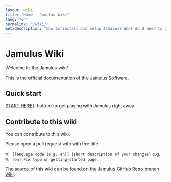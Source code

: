 ```yaml
---
layout: wiki
title: "Home - Jamulus Wiki"
lang: "en"
permalink: "/wiki/"
metadescription: "How to install and setup Jamulus? What do I need to get a Jamulus Server up and running? Look here at the official Wiki."
---
```

# Jamulus Wiki
Welcome to the Jamulus wiki!

This is the official documentation of the Jamulus Software.

## Quick start

[START HERE](Getting-Started){:.button} to get playing with Jamulus right away.

## Contribute to this wiki

You can contribute to this wiki.

Please open a pull request with with the title

`W: [language code (e.g. en)] {short description of your changes}` e.g.\
`W: [en] Fix typo on getting-started page`.

 The source of this wiki can be found on the [Jamulus GitHub Repo branch wiki](https://github.com/corrados/jamulus/tree/wiki).
